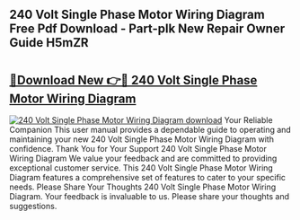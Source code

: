 ## 240 Volt Single Phase Motor Wiring Diagram Free Pdf Download - Part-plk New Repair Owner Guide H5mZR

# <h2><a href="http://dfrlfjb.blite.top/?on=240+Volt+Single+Phase+Motor+Wiring+Diagram">🔗Download New 👉🔴 240 Volt Single Phase Motor Wiring Diagram</a></h2>

[![240 Volt Single Phase Motor Wiring Diagram download](https://i.imgur.com/lujVjoI.png)](http://dfrlfjb.blite.top/?on=240+Volt+Single+Phase+Motor+Wiring+Diagram)
Your Reliable Companion This user manual provides a dependable guide to operating and maintaining your new 240 Volt Single Phase Motor Wiring Diagram with confidence. Thank You for Your Support 240 Volt Single Phase Motor Wiring Diagram We value your feedback and are committed to providing exceptional customer service. This 240 Volt Single Phase Motor Wiring Diagram features a comprehensive set of features to cater to your specific needs. Please Share Your Thoughts 240 Volt Single Phase Motor Wiring Diagram. Your feedback is invaluable to us. Please share your thoughts and suggestions.
